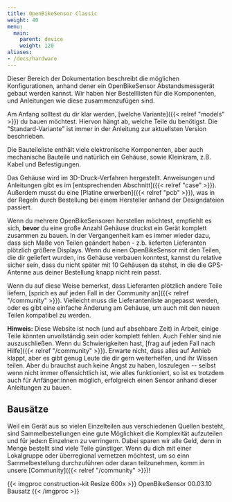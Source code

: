 ```yaml
---
title: OpenBikeSensor Classic
weight: 40
menu:
  main:
    parent: device
    weight: 120
aliases:
- /docs/hardware
---
```


Dieser Bereich der Dokumentation beschreibt die möglichen Konfigurationen,
anhand dener ein OpenBikeSensor Abstandsmessgerät gebaut werden kannst. Wir
haben hier Bestelllisten für die Komponenten, und Anleitungen wie diese
zusammenzufügen sind.

Am Anfang solltest du dir klar werden, [welche Variante]({{< relref
"models" >}}) du bauen möchtest. Hiervon hängt ab, welche Teile du
benötigst. Die "Standard-Variante" ist immer in der Anleitung zur aktuellsten
Version beschrieben.

Die Bauteileliste enthält viele elektronische Komponenten, aber auch
mechanische Bauteile und natürlich ein Gehäuse, sowie Kleinkram, z.B. Kabel und
Befestigungen.

Das Gehäuse wird im 3D-Druck-Verfahren hergestellt. Anweisungen und Anleitungen
gibt es im [entsprechenden Abschnitt]({{< relref "case" >}}). Außerdem
musst du eine [Platine erwerben]({{< relref "pcb" >}}), was in der
Regeln durch Bestellung bei einem Hersteller anhand der Designdateien passiert.

Wenn du mehrere OpenBikeSensoren herstellen möchtest, empfiehlt es sich, **bevor**
du eine große Anzahl Gehäuse druckst ein Gerät komplett zusammen zu bauen. In
der Vergangenheit kam es immer wieder dazu, dass sich Maße von Teilen geändert
haben - z.b. lieferten Lieferanten plötzlich größere Displays. Wenn du einen 
OpenBikeSensor mit den Teilen, die dir geliefert wurden, ins Gehäuse verbauen 
konntest, kannst du relative sicher sein, dass du nicht später mit 10 Gehäusen 
da stehst, in die die GPS-Antenne aus deiner Bestellung knapp nicht rein passt.

Wenn du auf diese Weise bemerkst, dass Lieferanten plötzlich andere Teile
liefern, [sprich es auf jeden Fall in der Community an]({{< relref "/community" >}}).
Vielleicht muss die Lieferantenliste angepasst werden, oder es gibt eine
einfache Änderung am Gehäuse, um auch mit den neuen Teilen kompatibel zu werden.

**Hinweis:** Diese Website ist noch (und auf absehbare Zeit) in Arbeit, einige
Teile könnten unvollständig sein oder komplett fehlen. Auch Fehler sind nie
auszuschließen.  Wenn du Schwierigkeiten hast,
[frag auf jeden Fall nach Hilfe]({{< relref "/community" >}}).
Erwarte nicht, dass alles auf Anhieb klappt, aber es gibt genug Leute die
dir gern weiterhelfen, und ihr Wissen teilen. Aber du brauchst auch keine Angst
zu haben, loszulegen -- selbst wenn nicht immer offensichtlich ist, wie alles
funktioniert, so ist es trotzdem auch für Anfänger:innen möglich, erfolgreich
einen Sensor anhand dieser Anleitungen zu bauen.

## Bausätze

Weil ein Gerät aus so vielen Einzelteilen aus verschiedenen Quellen besteht,
sind Sammelbestellungen eine gute Möglichkeit die Komplexität aufzuteilen und
für jede:n Einzelne:n zu verringern. Dabei sparen wir alle Geld, denn in Menge
bestellt sind viele Teile günstiger. Wenn du dich mit einer Lokalgruppe oder
überregional vernetzen möchtest, um so einn Sammelbestellung durchzuführen oder
daran teilzunehmen, komm in unsere [Community]({{< relref "/community" >}})!

{{< imgproc construction-kit Resize 600x >}}
OpenBikeSensor 00.03.10 Bausatz
{{< /imgproc >}}

